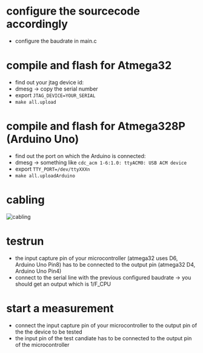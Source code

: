 # configure the sourcecode accordingly
- configure the baudrate in main.c

# compile and flash for Atmega32
- find out your jtag device id:
- dmesg -> copy the serial number
- export `JTAG_DEVICE=YOUR_SERIAL`
- `make all.upload`

# compile and flash for Atmega328P (Arduino Uno)
- find out the port on which the Arduino is connected:
- dmesg -> something like `cdc_acm 1-6:1.0: ttyACM0: USB ACM device`
- export `TTY_PORT=/dev/ttyXXXn`
- `make all.uploadArduino`

# cabling
![cabling](docs/cabling.png)

# testrun
- the input capture pin of your microcontroller (atmega32 uses D6, Arduino Uno Pin8) has to be connected to the output pin (atmega32 D4, Arduino Uno Pin4)
- connect to the serial line with the previous configured baudrate -> you should get an output which is 1/F_CPU
	
# start a measurement
- connect the input capture pin of your microcontroller to the output pin of the the device to be tested
- the input pin of the test candiate has to be connected to the output pin of the microcontroller

